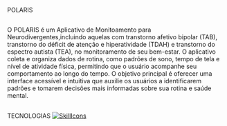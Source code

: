 POLARIS 
##
O POLARIS é um Aplicativo de Monitoamento para Neurodivergentes,incluindo aquelas com transtorno afetivo bipolar (TAB), transtorno do déficit de atenção e hiperatividade (TDAH) e
transtorno do espectro autista (TEA), no monitoramento de seu bem-estar. O aplicativo coleta e organiza dados de rotina, como padrões de sono, tempo de tela e nível de atividade física, 
permitindo que o usuário acompanhe seu comportamento ao longo do tempo. O objetivo principal é oferecer uma interface acessível e intuitiva que auxilie os usuários a identificarem padrões
e tomarem decisões mais informadas sobre sua rotina e saúde mental. 

##
TECNOLOGIAS
[![SkillIcons](https://skillicons.dev/icons?i=react,postgres,mysql)](https://skillicons.dev)<br/>
##
